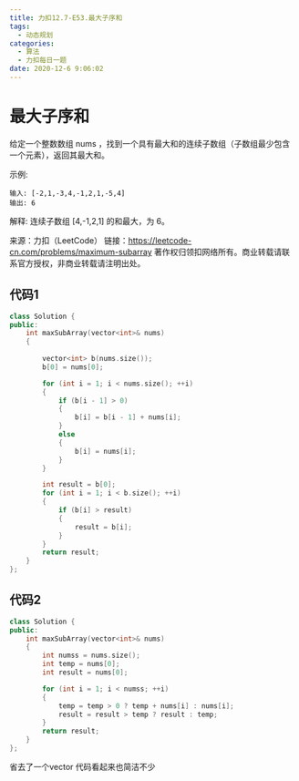 ```yaml
---
title: 力扣12.7-E53.最大子序和
tags:
  - 动态规划
categories:
  - 算法
  - 力扣每日一题
date: 2020-12-6 9:06:02
---
```


# 最大子序和

给定一个整数数组 nums ，找到一个具有最大和的连续子数组（子数组最少包含一个元素），返回其最大和。

示例:
```
输入: [-2,1,-3,4,-1,2,1,-5,4]
输出: 6
```
解释: 连续子数组 [4,-1,2,1] 的和最大，为 6。

来源：力扣（LeetCode）
链接：https://leetcode-cn.com/problems/maximum-subarray
著作权归领扣网络所有。商业转载请联系官方授权，非商业转载请注明出处。

## 代码1
```c++
class Solution {
public:
    int maxSubArray(vector<int>& nums)
    {
        
        vector<int> b(nums.size());
        b[0] = nums[0];

        for (int i = 1; i < nums.size(); ++i)
        {
            if (b[i - 1] > 0)
            {
                b[i] = b[i - 1] + nums[i];
            }
            else
            {
                b[i] = nums[i];
            }
        }

        int result = b[0];
        for (int i = 1; i < b.size(); ++i)
        {
            if (b[i] > result)
            {
                result = b[i];
            }
        }
        return result;
    }
};
```

## 代码2

```c++
class Solution {
public:
    int maxSubArray(vector<int>& nums)
    {
        int numss = nums.size();
        int temp = nums[0];
        int result = nums[0];

        for (int i = 1; i < numss; ++i)
        {
            temp = temp > 0 ? temp + nums[i] : nums[i];
            result = result > temp ? result : temp;
        }
        return result;
    }
};
```
省去了一个vector 代码看起来也简洁不少
